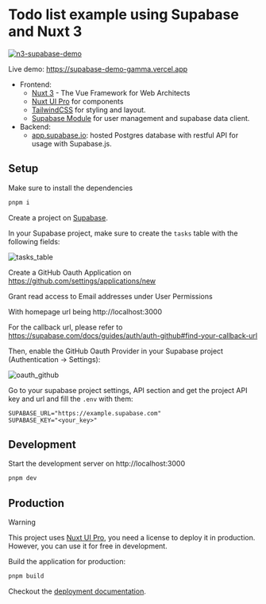 # Todo list example using Supabase and Nuxt 3

[![n3-supabase-demo](/demo.png)](https://supabase-demo-gamma.vercel.app)

Live demo: https://supabase-demo-gamma.vercel.app

- Frontend:
  - [Nuxt 3](https://nuxt.com/) - The Vue Framework for Web Architects
  - [Nuxt UI Pro](https://ui.nuxt.com/) for components
  - [TailwindCSS](https://tailwindcss.com/) for styling and layout.
  - [Supabase Module](https://github.com/nuxt-modules/supabase) for user management and supabase data client.
- Backend:
  - [app.supabase.io](https://app.supabase.com/): hosted Postgres database with restful API for usage with Supabase.js.

## Setup

Make sure to install the dependencies

```bash
pnpm i
```

Create a project on [Supabase](https://supabase.com).

In your Supabase project, make sure to create the `tasks` table with the following fields:

![tasks_table](https://user-images.githubusercontent.com/7290030/159882068-c88b96da-6e2f-4d9b-8523-4a4270b1b05e.png)

Create a GitHub Oauth Application on https://github.com/settings/applications/new

Grant read access to Email addresses under User Permissions

With homepage url being http://localhost:3000

For the callback url, please refer to https://supabase.com/docs/guides/auth/auth-github#find-your-callback-url

Then, enable the GitHub Oauth Provider in your Supabase project (Authentication -> Settings):

![oauth_github](https://user-images.githubusercontent.com/904724/160397056-53099b19-1673-402d-86a2-4c18618a6ab3.png)

Go to your supabase project settings, API section and get the project API key and url and fill the `.env` with them:

```
SUPABASE_URL="https://example.supabase.com"
SUPABASE_KEY="<your_key>"
```

## Development

Start the development server on http://localhost:3000

```bash
pnpm dev
```

## Production

> [!WARNING]
> This project uses [Nuxt UI Pro](https://ui.nuxt.com/pro), you need a license to deploy it in production. However, you can use it for free in development.

Build the application for production:

```bash
pnpm build
```

Checkout the [deployment documentation](https://nuxt.com/deploy).
